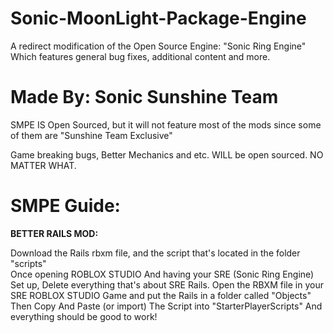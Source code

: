 # Sonic-MoonLight-Package-Engine
A redirect modification of the Open Source Engine: "Sonic Ring Engine"            
Which features general bug fixes, additional content and more.

# **Made By: Sonic Sunshine Team**
SMPE IS Open Sourced, but it will not feature most of the mods since some of them are "Sunshine Team Exclusive"

Game breaking bugs, Better Mechanics and etc. WILL be open sourced. NO MATTER WHAT.


# SMPE Guide: 
**BETTER RAILS MOD:**

Download the Rails rbxm file, and the script that's located in the folder "scripts"  
Once opening ROBLOX STUDIO And having your SRE (Sonic Ring Engine) Set up, Delete everything that's about SRE Rails.
Open the RBXM file in your SRE ROBLOX STUDIO Game and put the Rails in a folder called "Objects" 
Then Copy And Paste (or import) The Script into "StarterPlayerScripts" 
And everything should be good to work!
